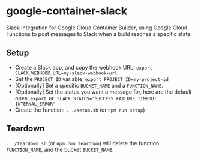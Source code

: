 # google-container-slack

Slack integration for Google Cloud Container Builder, using Google Cloud Functions to post messages to Slack when a build reaches a specific state.

## Setup
- Create a Slack app, and copy the webhook URL:
`export SLACK_WEBHOOK_URL=my-slack-webhook-url`
- Set the `PROJECT_ID` variable:
`export PROJECT_ID=my-project-id`
- [Optionally] Set a specific `BUCKET_NAME` and a `FUNCTION_NAME`.
- [Optionally] Set the status you want a message for, here are the default ones:
`export GC_SLACK_STATUS="SUCCESS FAILURE TIMEOUT INTERNAL_ERROR"`
- Create the function:
`. ./setup.sh` (or `npm run setup`)

## Teardown
`. ./teardown.sh` (or `npm run teardown`) will delete the function `FUNCTION_NAME`, and the bucket `BUCKET_NAME`.
